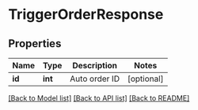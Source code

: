 # TriggerOrderResponse

## Properties
Name | Type | Description | Notes
------------ | ------------- | ------------- | -------------
**id** | **int** | Auto order ID | [optional] 

[[Back to Model list]](../README.md#documentation-for-models) [[Back to API list]](../README.md#documentation-for-api-endpoints) [[Back to README]](../README.md)


